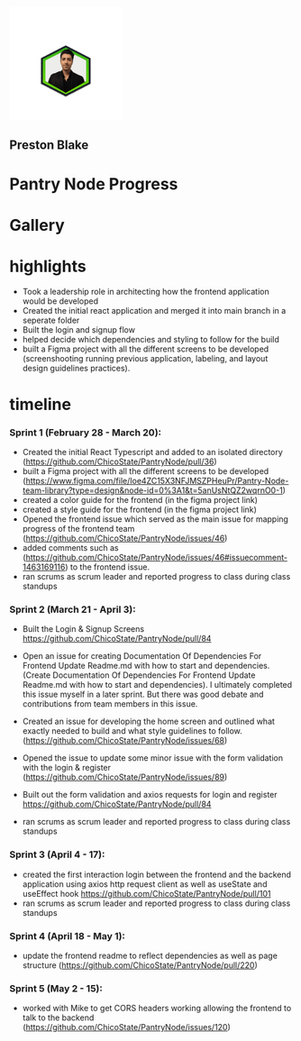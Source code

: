 
  
<p align="left">
    <img width="200" src="3dgif.gif">
</p>

## Preston Blake

# Pantry Node Progress 
# Gallery 
# highlights 
- Took a leadership role in architecting how the frontend application would be developed
- Created the initial react application and merged it into main branch in a seperate folder
- Built the login and signup flow 
- helped decide which dependencies and styling to follow for the build 
- built a Figma project with all the different screens to be developed (screenshooting running previous application, labeling, and layout design guidelines practices).
# timeline 
### Sprint 1 (February 28 - March 20):
- Created the initial React Typescript and added to an isolated directory (https://github.com/ChicoState/PantryNode/pull/36)
- built a Figma project with all the different screens to be developed (https://www.figma.com/file/Ioe4ZC15X3NFJMSZPHeuPr/Pantry-Node-team-library?type=design&node-id=0%3A1&t=5anUsNtQZ2wqrnO0-1) 
- created a color guide for the frontend (in the figma project link)
- created a style guide for the frontend (in the figma project link)
- Opened the frontend issue which served as the main issue for mapping progress of the frontend team (https://github.com/ChicoState/PantryNode/issues/46) 
- added comments such as (https://github.com/ChicoState/PantryNode/issues/46#issuecomment-1463169116) to the frontend issue.
- ran scrums as scrum leader and reported progress to class during class standups 
### Sprint 2 (March 21 - April 3):
- Built the Login & Signup Screens https://github.com/ChicoState/PantryNode/pull/84

- Open an issue for creating Documentation Of Dependencies For Frontend Update Readme.md with how to start and dependencies. (Create Documentation Of Dependencies For Frontend Update Readme.md with how to start and dependencies). I ultimately completed this issue myself in a later sprint. But there was good debate and contributions from team members in this issue. 

- Created an issue for developing the home screen and outlined what exactly needed to build and what style guidelines to follow. (https://github.com/ChicoState/PantryNode/issues/68)
- Opened the issue to update some minor issue with the form validation with the login & register (https://github.com/ChicoState/PantryNode/issues/89)

- Built out the form validation and axios requests for login and register https://github.com/ChicoState/PantryNode/pull/84

- ran scrums as scrum leader and reported progress to class during class standups
### Sprint 3 (April 4 - 17):
- created the first interaction login between the frontend and the backend application using axios http request client as well as useState and useEffect hook https://github.com/ChicoState/PantryNode/pull/101
- ran scrums as scrum leader and reported progress to class during class standups
### Sprint 4 (April 18 - May 1):
- update the frontend readme to reflect dependencies as well as page structure (https://github.com/ChicoState/PantryNode/pull/220)
### Sprint 5 (May 2 - 15):
- worked with Mike to get CORS headers working allowing the frontend to talk to the backend (https://github.com/ChicoState/PantryNode/issues/120)





